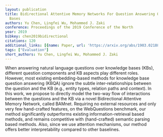 ```yaml
---
layout: publication
title: Bidirectional Attentive Memory Networks For Question Answering Over Knowledge
  Bases
authors: Yu Chen, Lingfei Wu, Mohammed J. Zaki
conference: Proceedings of the 2019 Conference of the North
year: 2019
bibkey: chen2019bidirectional
citations: 120
additional_links: [{name: Paper, url: 'https://arxiv.org/abs/1903.02188'}]
tags: ["Evaluation"]
short_authors: Yu Chen, Lingfei Wu, Mohammed J. Zaki
---
```

When answering natural language questions over knowledge bases (KBs),
different question components and KB aspects play different roles. However,
most existing embedding-based methods for knowledge base question answering
(KBQA) ignore the subtle inter-relationships between the question and the KB
(e.g., entity types, relation paths and context). In this work, we propose to
directly model the two-way flow of interactions between the questions and the
KB via a novel Bidirectional Attentive Memory Network, called BAMnet. Requiring
no external resources and only very few hand-crafted features, on the
WebQuestions benchmark, our method significantly outperforms existing
information-retrieval based methods, and remains competitive with
(hand-crafted) semantic parsing based methods. Also, since we use attention
mechanisms, our method offers better interpretability compared to other
baselines.